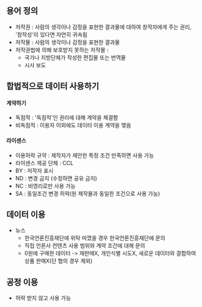 ## 용어 정의
* 저작권 : 사람의 생각이나 감정을 표현한 결과물에 대하여 창작자에게 주는 권리, '창작성'이 있다면 자연히 귀속됨
* 저작물 : 사람의 생각이나 감정을 표현한 결과물
* 저작권법에 의해 보호받지 못하는 저작물 : 
  * 국가나 지방단체가 작성한 편집물 또는 번역물
  * 시사 보도

## 합법적으로 데이터 사용하기
#### 계약하기
* 독점적 : '독점적'인 권리에 대해 계약을 체결함
* 비독점적 : 이용자 이외에도 데이터 이용 계약을 맺음

#### 라이센스
* 이용허락 규약 : 제작자가 제안한 특정 조건 만족하면 사용 가능
* 라이센스 제공 단체 : CCL
* BY : 저작자 표시
* ND : 변경 금지 (수정하면 공유 금지)
* NC : 비영리로만 사용 가능
* SA : 동일조건 변경 허락(원 제작물과 동일한 조건으로 사용 가능)

## 데이터 이용
* 뉴스 
  - 한국언론진흥재단에 위탁 마꼈을 경우 한국언론진흥재단에 문의
  - 직접 언론사 컨텐츠 사용 범위와 계약 조간에 대해 문의
  - 0원에 구매한 데이터 -> 재판매X, 개인식별 시도X, 새로운 데이터와 결합하여 상품 판매X(단 협의 경우 제외)

## 공정 이용
* 허락 받지 않고 사용 가능
